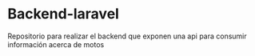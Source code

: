 # Backend-laravel
Repositorio para realizar el backend que exponen una api para consumir información acerca de motos
